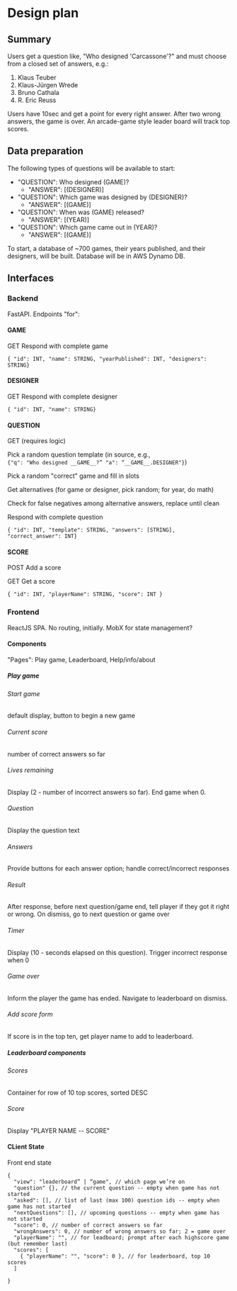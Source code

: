 # Design plan

## Summary

Users get a question like, "Who designed 'Carcassone'?" and must choose from a closed set of answers, e.g.:

1. Klaus Teuber
2. Klaus-Jürgen Wrede
3. Bruno Cathala
4. R. Eric Reuss

Users have 10sec and get a point for every right answer. After two wrong answers, the game is over. An arcade-game style leader board will track top scores.

## Data preparation

The following types of questions will be available to start:

* "QUESTION": Who designed (GAME)?
  * "ANSWER": [(DESIGNER)]
* "QUESTION": Which game was designed by (DESIGNER)?
  * "ANSWER": [(GAME)]
* "QUESTION": When was (GAME) released?
  * "ANSWER": [(YEAR)]
* "QUESTION": Which game came out in (YEAR)?
  * "ANSWER": [(GAME)]

To start, a database of ~700 games, their years published, and their designers, will be built. Database will be in AWS Dynamo DB.

## Interfaces

### Backend

FastAPI. Endpoints "for":

#### GAME

GET Respond with complete game

`{ "id": INT, "name": STRING, "yearPublished": INT, "designers": STRING}`

#### DESIGNER

GET Respond with complete designer

`{ "id": INT, "name": STRING}`

#### QUESTION

GET   (requires logic)

Pick a random question template (in source, e.g.,  \
`{"q": "Who designed __GAME__?” "a": “__GAME__.DESIGNER"}`)

Pick a random "correct" game and fill in slots

Get alternatives (for game or designer, pick random; for year, do math)

Check for false negatives among alternative answers, replace until clean

Respond with complete question

`{ "id": INT, "template": STRING, "answers": [STRING], "correct_answer": INT}`

#### SCORE

POST  Add a score

GET  Get a score

`{ "id": INT, "playerName": STRING, "score": INT }`

### Frontend

ReactJS SPA. No routing, initially. MobX for state management?

#### Components

"Pages": Play game, Leaderboard, Help/info/about

##### Play game

###### Start game

default display, button to begin a new game

###### Current score

number of correct answers so far

###### Lives remaining

Display (2 - number of incorrect answers so far).  End game when 0.

###### Question

Display the question text

###### Answers

Provide buttons for each answer option; handle correct/incorrect responses

###### Result

After response, before next question/game end, tell player if they got it right or wrong. On dismiss, go to next question or
game over

###### Timer

Display (10 - seconds elapsed on this question). Trigger incorrect response when 0

###### Game over

Inform the player the game has ended. Navigate to leaderboard on dismiss.

###### Add score form

If score is in the top ten, get player name to add to leaderboard.

##### Leaderboard components

###### Scores

Container for row of 10 top scores, sorted DESC

###### Score

Display "PLAYER NAME -- SCORE"

#### CLient State

Front end state

```jsonc
{
  "view": "leaderboard” | “game", // which page we’re on
  "question" {}, // the current question -- empty when game has not started
  "asked": [], // list of last (max 100) question ids -- empty when game has not started
  "nextQuestions": [], // upcoming questions -- empty when game has not started
  "score": 0, // number of correct answers so far
  "wrongAnswers": 0, // number of wrong answers so far; 2 = game over
  "playerName": "", // for leadboard; prompt after each highscore game (but remember last)
  "scores": [
    { "playerName": "", "score": 0 }, // for leaderboard, top 10 scores
  ]

}
```